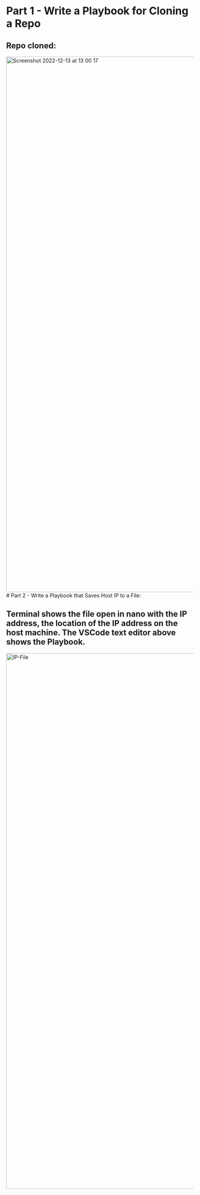 # Part 1 - Write a Playbook for Cloning a Repo
## Repo cloned:
<img width="1440" alt="Screenshot 2022-12-13 at 13 00 17" src="https://user-images.githubusercontent.com/116156151/207325228-b94ff75a-defe-4e75-9b10-16083b8b3796.png">
# Part 2 - Write a Playbook that Saves Host IP to a File:

## Terminal shows the file open in nano with the IP address, the location of the IP address on the host machine. The VSCode text editor above shows the Playbook. 

<img width="1440" alt="IP-File" src="https://user-images.githubusercontent.com/116156151/207358323-8e5b5b3c-fc92-4410-9dec-cda605e45dd8.png">

